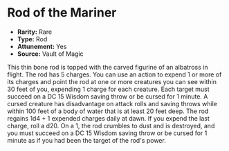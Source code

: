 # Rod of the Mariner

- **Rarity:** Rare
- **Type:** Rod
- **Attunement:** Yes
- **Source:** Vault of Magic

This thin bone rod is topped with the carved figurine of an albatross in flight. The rod has 5 charges. You can use an action to expend 1 or more of its charges and point the rod at one or more creatures you can see within 30 feet of you, expending 1 charge for each creature. Each target must succeed on a DC 15 Wisdom saving throw or be cursed for 1 minute. A cursed creature has disadvantage on attack rolls and saving throws while within 100 feet of a body of water that is at least 20 feet deep. The rod regains 1d4 + 1 expended charges daily at dawn. If you expend the last charge, roll a d20. On a 1, the rod crumbles to dust and is destroyed, and you must succeed on a DC 15 Wisdom saving throw or be cursed for 1 minute as if you had been the target of the rod's power.
